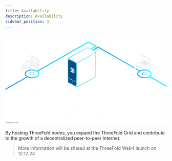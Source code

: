 ```yaml
---
title: Availability
description: Availability
sidebar_position: 3
---
```


![](become_farmer.png)

By hosting ThreeFold nodes, you expand the ThreeFold Grid and contribute to the growth of a decentralized peer-to-peer Internet.

> More information will be shared at the ThreeFold Web4 launch on 12.12.24